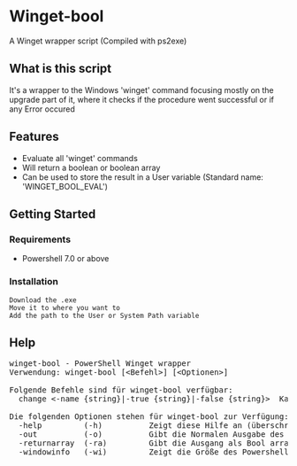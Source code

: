 # Winget-bool
A Winget wrapper script (Compiled with ps2exe)

## What is this script
It's a wrapper to the Windows 'winget' command focusing mostly on the upgrade part of it, where it checks if the procedure went successful or if any Error occured

## Features
- Evaluate all 'winget' commands 
- Will return a boolean or boolean array
- Can be used to store the result in a User variable (Standard name: 'WINGET_BOOL_EVAL')

## Getting Started

### Requirements
- Powershell 7.0 or above

### Installation

```
Download the .exe
Move it to where you want to
Add the path to the User or System Path variable
```

## Help
<pre>
winget-bool - PowerShell Winget wrapper
Verwendung: winget-bool [&lt;Befehl&gt;] [&lt;Optionen&gt;]

Folgende Befehle sind für winget-bool verfügbar:
  change <-name {string}|-true {string}|-false {string}>  Kann benutzt werden um den Namen der User Variable zu ändern

Die folgenden Optionen stehen für winget-bool zur Verfügung:
  -help         (-h)          Zeigt diese Hilfe an (überschreibt nicht -? aber --help)
  -out          (-o)          Gibt die Normalen Ausgabe des Befehls
  -returnarray  (-ra)         Gibt die Ausgang als Bool array
  -windowinfo   (-wi)         Zeigt die Größe des Powershell-Fensters an
</pre>